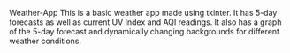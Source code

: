 Weather-App
This is a basic weather app made using tkinter. It has 5-day forecasts as well as current UV Index and AQI readings. It also has a graph of the 5-day forecast and dynamically changing backgrounds for different weather conditions. 
